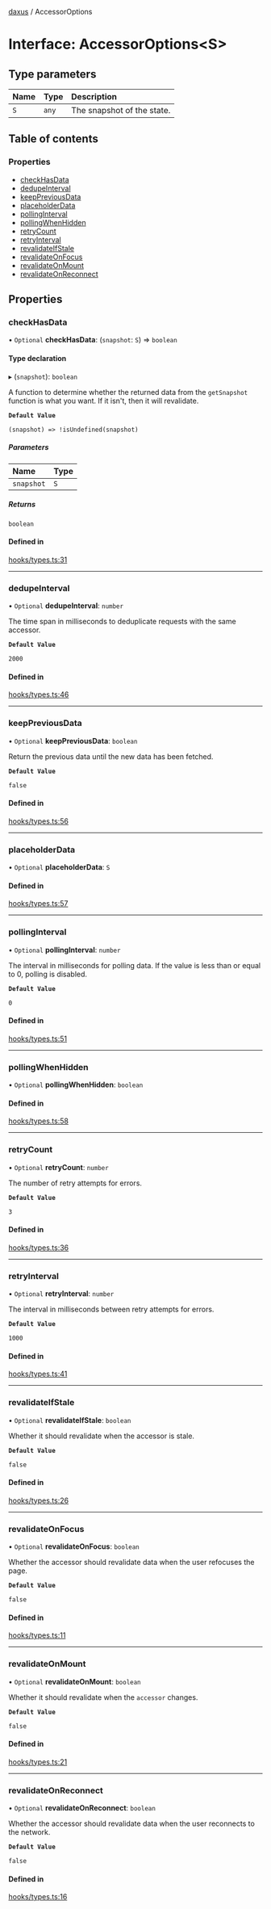 [daxus](../README.md) / AccessorOptions

# Interface: AccessorOptions<S\>

## Type parameters

| Name | Type | Description |
| :------ | :------ | :------ |
| `S` | `any` | The snapshot of the state. |

## Table of contents

### Properties

- [checkHasData](AccessorOptions.md#checkhasdata)
- [dedupeInterval](AccessorOptions.md#dedupeinterval)
- [keepPreviousData](AccessorOptions.md#keeppreviousdata)
- [placeholderData](AccessorOptions.md#placeholderdata)
- [pollingInterval](AccessorOptions.md#pollinginterval)
- [pollingWhenHidden](AccessorOptions.md#pollingwhenhidden)
- [retryCount](AccessorOptions.md#retrycount)
- [retryInterval](AccessorOptions.md#retryinterval)
- [revalidateIfStale](AccessorOptions.md#revalidateifstale)
- [revalidateOnFocus](AccessorOptions.md#revalidateonfocus)
- [revalidateOnMount](AccessorOptions.md#revalidateonmount)
- [revalidateOnReconnect](AccessorOptions.md#revalidateonreconnect)

## Properties

### checkHasData

• `Optional` **checkHasData**: (`snapshot`: `S`) => `boolean`

#### Type declaration

▸ (`snapshot`): `boolean`

A function to determine whether the returned data from the `getSnapshot` function is what you want. If it isn't, then it will revalidate.

**`Default Value`**

`(snapshot) => !isUndefined(snapshot)`

##### Parameters

| Name | Type |
| :------ | :------ |
| `snapshot` | `S` |

##### Returns

`boolean`

#### Defined in

[hooks/types.ts:31](https://github.com/jason89521/react-fetch/blob/6d3292c/src/lib/hooks/types.ts#L31)

___

### dedupeInterval

• `Optional` **dedupeInterval**: `number`

The time span in milliseconds to deduplicate requests with the same accessor.

**`Default Value`**

`2000`

#### Defined in

[hooks/types.ts:46](https://github.com/jason89521/react-fetch/blob/6d3292c/src/lib/hooks/types.ts#L46)

___

### keepPreviousData

• `Optional` **keepPreviousData**: `boolean`

Return the previous data until the new data has been fetched.

**`Default Value`**

`false`

#### Defined in

[hooks/types.ts:56](https://github.com/jason89521/react-fetch/blob/6d3292c/src/lib/hooks/types.ts#L56)

___

### placeholderData

• `Optional` **placeholderData**: `S`

#### Defined in

[hooks/types.ts:57](https://github.com/jason89521/react-fetch/blob/6d3292c/src/lib/hooks/types.ts#L57)

___

### pollingInterval

• `Optional` **pollingInterval**: `number`

The interval in milliseconds for polling data. If the value is less than or equal to 0, polling is disabled.

**`Default Value`**

`0`

#### Defined in

[hooks/types.ts:51](https://github.com/jason89521/react-fetch/blob/6d3292c/src/lib/hooks/types.ts#L51)

___

### pollingWhenHidden

• `Optional` **pollingWhenHidden**: `boolean`

#### Defined in

[hooks/types.ts:58](https://github.com/jason89521/react-fetch/blob/6d3292c/src/lib/hooks/types.ts#L58)

___

### retryCount

• `Optional` **retryCount**: `number`

The number of retry attempts for errors.

**`Default Value`**

`3`

#### Defined in

[hooks/types.ts:36](https://github.com/jason89521/react-fetch/blob/6d3292c/src/lib/hooks/types.ts#L36)

___

### retryInterval

• `Optional` **retryInterval**: `number`

The interval in milliseconds between retry attempts for errors.

**`Default Value`**

`1000`

#### Defined in

[hooks/types.ts:41](https://github.com/jason89521/react-fetch/blob/6d3292c/src/lib/hooks/types.ts#L41)

___

### revalidateIfStale

• `Optional` **revalidateIfStale**: `boolean`

Whether it should revalidate when the accessor is stale.

**`Default Value`**

`false`

#### Defined in

[hooks/types.ts:26](https://github.com/jason89521/react-fetch/blob/6d3292c/src/lib/hooks/types.ts#L26)

___

### revalidateOnFocus

• `Optional` **revalidateOnFocus**: `boolean`

Whether the accessor should revalidate data when the user refocuses the page.

**`Default Value`**

`false`

#### Defined in

[hooks/types.ts:11](https://github.com/jason89521/react-fetch/blob/6d3292c/src/lib/hooks/types.ts#L11)

___

### revalidateOnMount

• `Optional` **revalidateOnMount**: `boolean`

Whether it should revalidate when the `accessor` changes.

**`Default Value`**

`false`

#### Defined in

[hooks/types.ts:21](https://github.com/jason89521/react-fetch/blob/6d3292c/src/lib/hooks/types.ts#L21)

___

### revalidateOnReconnect

• `Optional` **revalidateOnReconnect**: `boolean`

Whether the accessor should revalidate data when the user reconnects to the network.

**`Default Value`**

`false`

#### Defined in

[hooks/types.ts:16](https://github.com/jason89521/react-fetch/blob/6d3292c/src/lib/hooks/types.ts#L16)

